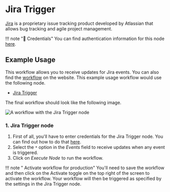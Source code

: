# Jira Trigger

[Jira](https://www.atlassian.com/software/jira) is a proprietary issue tracking product developed by Atlassian that allows bug tracking and agile project management.

!!! note "🔑 Credentials"
    You can find authentication information for this node [here](/integrations/credentials/jira/).



## Example Usage

This workflow allows you to receive updates for Jira events. You can also find the [workflow](https://n8n.io/workflows/569) on the website. This example usage workflow would use the following node.
- [Jira Trigger]()

The final workflow should look like the following image.

![A workflow with the Jira Trigger node](/_images/integrations/trigger-nodes/jiratrigger/workflow.png)


### 1. Jira Trigger node

1. First of all, you'll have to enter credentials for the Jira Trigger node. You can find out how to do that [here](/integrations/credentials/jira/).
2. Select the `*` option in the *Events* field to receive updates when any event is triggered.
3. Click on *Execute Node* to run the workflow.

!!! note " Activate workflow for production"
    You'll need to save the workflow and then click on the Activate toggle on the top right of the screen to activate the workflow. Your workflow will then be triggered as specified by the settings in the Jira Trigger node.

